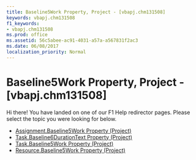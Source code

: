 ```yaml
---
title: Baseline5Work Property, Project - [vbapj.chm131508]
keywords: vbapj.chm131508
f1_keywords:
- vbapj.chm131508
ms.prod: office
ms.assetid: 56c5abee-ac91-4031-a57a-a567831f2ac3
ms.date: 06/08/2017
localization_priority: Normal
---
```



# Baseline5Work Property, Project - [vbapj.chm131508]

Hi there! You have landed on one of our F1 Help redirector pages. Please select the topic you were looking for below.

- [Assignment.Baseline5Work Property (Project)](http://msdn.microsoft.com/library/16893da5-816f-4cdc-c256-09c3860532a6%28Office.15%29.aspx)
- [Task.Baseline6DurationText Property (Project)](http://msdn.microsoft.com/library/b287077f-d296-eda0-45e1-8e5f25d096cd%28Office.15%29.aspx)
- [Task.Baseline5Work Property (Project)](http://msdn.microsoft.com/library/2b9eab7b-9286-d1b3-8072-e6db2eccf85d%28Office.15%29.aspx)
- [Resource.Baseline5Work Property (Project)](http://msdn.microsoft.com/library/0df841e3-9c88-f252-2f30-f64f7507369a%28Office.15%29.aspx)

